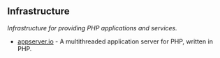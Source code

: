 ## Infrastructure
*Infrastructure for providing PHP applications and services.*
* [appserver.io](http://appserver.io/) - A multithreaded application server for PHP, written in PHP.
